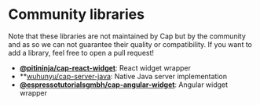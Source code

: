 # Community libraries

Note that these libraries are not maintained by Cap but by the community and as so we can not guarantee their quality or compatibility. If you want to add a library, feel free to open a pull request!

- **[@pitininja/cap-react-widget](https://www.npmjs.com/package/@pitininja/cap-react-widget)**: React widget wrapper
- **[wuhunyu/cap-server-java](https://github.com/wuhunyu/cap-server-java): Native Java server implementation
- **[@espressotutorialsgmbh/cap-angular-widget](https://www.npmjs.com/package/@espressotutorialsgmbh/cap-angular-widget)**: Angular widget wrapper

